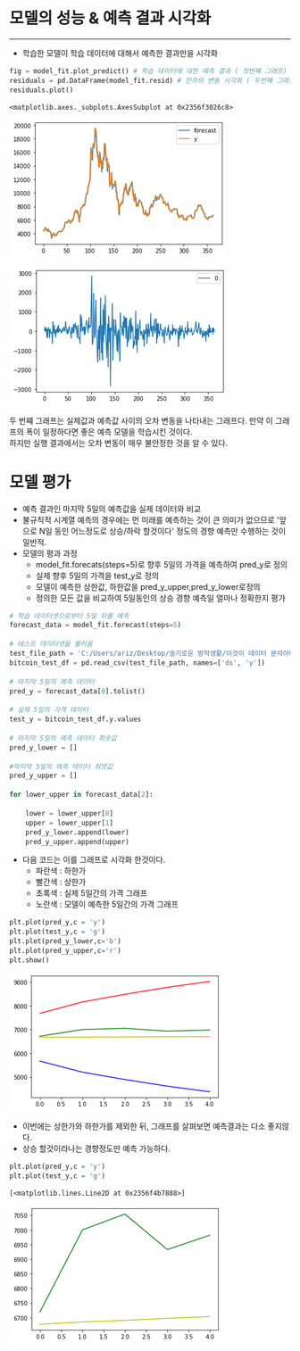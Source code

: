 # 모델의 성능 & 예측 결과 시각화
---
- 학습한 모델이 학습 데이터에 대해서 예측한 결과만을 시각화 


```python
fig = model_fit.plot_predict() # 학습 데이터에 대한 예측 결과 ( 첫번째 그래프)
residuals = pd.DataFrame(model_fit.resid) # 잔차의 변동 시각화 ( 두번째 그래프 )
residuals.plot()
```




    <matplotlib.axes._subplots.AxesSubplot at 0x2356f3026c8>




![png](output_1_1.png)



![png](output_1_2.png)


두 번쨰 그래프는 실제값과 예측값 사이의 오차 변동을 나타내는 그래프다. 만약 이 그래프의 폭이 일정하다면 좋은 예측 모델을 학습시킨 것이다.  
하지만 실행 결과에서는 오차 변동이 매우 불안정한 것을 알 수 있다.

# 모델 평가
- 예측 결과인 마지막 5일의 예측값을 실제 데이터와 비교
- 불규칙적 시계열 예측의 경우에는 먼 미래를 예측하는 것이 큰 의미가 없으므로 '앞으로 N일 동인 어느정도로 상승/하락  할것이다' 정도의 경향 예측만 수행하는 것이 일반적.
- 모델의 평과 과정
    - model_fit.forecats(steps=5)로 향후 5일의 가격을 예측하여 pred_y로 정의
    - 실제 향후 5일의 가격을 test_y로 정의
    - 모델이 예측한 상한값, 하한값을 pred_y_upper,pred_y_lower로정의
    - 정의한 모든 값을 비교하여 5일동인의 상승 경향 예측일 얼마나 정확한지 평가


```python
# 학습 데이터셋으로부터 5일 뒤를 예측
forecast_data = model_fit.forecast(steps=5)

# 테스트 데이터셋을 불러옴
test_file_path = 'C:/Users/ariz/Desktop/슬기로운 방학생활/이것이 데이터 분석이다/data/market-price-test.csv'
bitcoin_test_df = pd.read_csv(test_file_path, names=['ds', 'y'])

# 마지막 5일의 예측 데이터
pred_y = forecast_data[0].tolist()

# 실제 5일의 가격 데이터
test_y = bitcoin_test_df.y.values

# 마지막 5일의 예측 데이터 최솟값
pred_y_lower = []

#마지막 5일의 에측 데이터 최댓값
pred_y_upper = []

for lower_upper in forecast_data[2]:
    
    lower = lower_upper[0]
    upper = lower_upper[1]
    pred_y_lower.append(lower)
    pred_y_upper.append(upper)
```

- 다음 코드는 이를 그래프로 시각화 한것이다.
    - 파란색 : 하한가
    - 빨간색 : 상한가
    - 초록색 : 실제 5일간의 가격 그래프
    - 노란색 : 모델이 예측한 5일간의 가격 그래프
    


```python
plt.plot(pred_y,c = 'y')
plt.plot(test_y,c = 'g')
plt.plot(pred_y_lower,c='b')
plt.plot(pred_y_upper,c='r')
plt.show()
```


![png](output_6_0.png)


- 이번에는 상한가와 하한가를 제외한 뒤, 그래프를 살펴보면 예측결과는 다소 좋지않다.
- 상승 할것이라나는 경향정도만 예측 가능하다.


```python
plt.plot(pred_y,c = 'y')
plt.plot(test_y,c = 'g')
```




    [<matplotlib.lines.Line2D at 0x2356f4b7888>]




![png](output_8_1.png)

